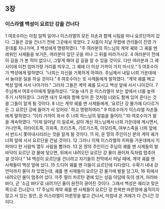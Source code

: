 ## 3장
### 이스라엘 백성이 요르단 강을 건너다
1 여호수아는 아침 일찍 일어나 이스라엘의 모든 자손과 함께 시팀을 떠나 요르단까지 갔다. 그들은 강을 건너기 전에 그곳에서 묵었다.
2 사흘이 지날 무렵에 관리들이 진영 가운데를 지나가며,
3 백성에게 명령하였다. "주 여러분의 하느님의 계약 궤와 그 궤를 멘 레위인 사제들을 보거든, 여러분이 있던 곳을 떠나 그 뒤를 따라가시오.
4 여러분이 전에 이 길을 가 본 적이 없으니, 그렇게 해야 갈 길을 알 수 있을 것이오. 다만 여러분과 그 궤 사이에 이천 암마가량 거리를 띄우고, 그 궤에 더 이상 가까이 가지 마시오.”
5 여호수아가 백성에게 말하였다. “너희는 자신을 거룩하게 하여라. 주님께서 내일 너희 가운데에서 놀라운 일을 하실 것이다.”
6 여호수아는 또 사제들에게 말하였다. “계약 궤를 메고 백성 앞에 서서 나아가라.” 그러자 그들은 계약 궤를 모시고 백성 앞에 서서 나아갔다.
7 주님께서 여호수아에게 말씀하셨다. “오늘 내가 온 이스라엘이 보는 앞에서 너를 높여 주기 시작하겠다. 그러면 내가 모세와 함께 있어 준 것처럼 너와도 함께 있어 준다는 것을 그들이 알게 될 것이다.
8 너는 계약 궤를 멘 사제들에게, ‘요르단 강 물가에 다다르거든 그 요르단 강에 들어가 서 있어라.’ 하고 명령하여라.”
9 여호수아가 이스라엘 자손들에게 말하였다. “이리 가까이 와서 주 너희 하느님의 말씀을 들어라.”
10 여호수아가 말을 계속하였다. “이제 일어날 이 일로써, 살아 계신 하느님께서 너희 가운데에 계시면서, 가나안족, 히타이트족, 히위족, 프리즈족, 기르가스족, 아모리족, 여부스족을 너희 앞에서 반드시 쫓아내시리라는 것을 알게 될 것이다.
11 자, 온 땅의 주인이신 분의 계약 궤가 너희 앞에 서서 요르단을 건널 것이다.
12 그러니 이제 이스라엘의 지파들 가운데에서 지파마다 한 사람씩 열두 사람을 뽑아라.
13 온 땅의 주인이신 주님의 궤를 멘 사제들의 발바닥이 요르단 강 물에 닿으면, 위에서 내려오던 요르단 강 물이 끊어져 둑처럼 멈추어 설 것이다.”
14 백성이 요르단을 건너려고 자기들의 천막에서 떠날 때에, 계약 궤를 멘 사제들이 백성 앞에 섰다.
15 드디어 궤를 멘 이들이 요르단에 다다랐다. 수확기 내내 강 언덕까지 물이 차 있었는데, 궤를 멘 사제들이 요르단 강 물가에 발을 담그자,
16 위에서 내려오던 물이 멈추어 섰다. 아주 멀리 차르탄 곁에 있는 성읍 아담에 둑이 생겨, 아라바 바다, 곧 ‘소금 바다’로 내려가던 물이 완전히 끊어진 것이다. 그래서 백성은 예리코 맞은쪽으로 건너갔다.
17 주님의 계약 궤를 멘 사제들이 요르단 강 한복판 마른땅에 움직이지 않고 서 있는 동안, 온 이스라엘이 마른땅을 밟고 건너서, 마침내 온 겨레가 다 건너간 것이다.
